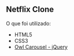 ## Netflix Clone
O que foi utilizado:
- HTML5
- CSS3
- [Owl Carousel - jQuery](https://owlcarousel2.github.io/OwlCarousel2/)
